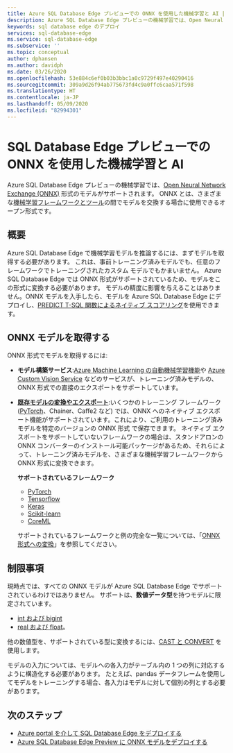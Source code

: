 ```yaml
---
title: Azure SQL Database Edge プレビューでの ONNX を使用した機械学習と AI | Microsoft Docs
description: Azure SQL Database Edge プレビューの機械学習では、Open Neural Network Exchange (ONNX) 形式のモデルがサポートされています。 ONNX とは、さまざまな機械学習フレームワークとツールの間でモデルを交換する場合に使用できるオープン形式です。
keywords: sql database edge のデプロイ
services: sql-database-edge
ms.service: sql-database-edge
ms.subservice: ''
ms.topic: conceptual
author: dphansen
ms.author: davidph
ms.date: 03/26/2020
ms.openlocfilehash: 53e884c6ef0b03b3bbc1a0c9729f497e40290416
ms.sourcegitcommit: 309a9d26f94ab775673fd4c9a0ffc6caa571f598
ms.translationtype: HT
ms.contentlocale: ja-JP
ms.lasthandoff: 05/09/2020
ms.locfileid: "82994301"
---
```

# <a name="machine-learning-and-ai-with-onnx-in-sql-database-edge-preview"></a>SQL Database Edge プレビューでの ONNX を使用した機械学習と AI

Azure SQL Database Edge プレビューの機械学習では、[Open Neural Network Exchange (ONNX)](https://onnx.ai/) 形式のモデルがサポートされます。 ONNX とは、さまざまな[機械学習フレームワークとツール](https://onnx.ai/supported-tools)の間でモデルを交換する場合に使用できるオープン形式です。

## <a name="overview"></a>概要

Azure SQL Database Edge で機械学習モデルを推論するには、まずモデルを取得する必要があります。 これは、事前トレーニング済みモデルでも、任意のフレームワークでトレーニングされたカスタム モデルでもかまいません。 Azure SQL Database Edge では ONNX 形式がサポートされているため、モデルをこの形式に変換する必要があります。 モデルの精度に影響を与えることはありません。ONNX モデルを入手したら、モデルを Azure SQL Database Edge にデプロイし、[PREDICT T-SQL 関数によるネイティブ スコアリング](/sql/advanced-analytics/sql-native-scoring/)を使用できます。

## <a name="get-onnx-models"></a>ONNX モデルを取得する

ONNX 形式でモデルを取得するには:

- **モデル構築サービス**:[Azure Machine Learning の自動機械学習機能](https://github.com/Azure/MachineLearningNotebooks/blob/master/how-to-use-azureml/automated-machine-learning/classification-bank-marketing-all-features/auto-ml-classification-bank-marketing-all-features.ipynb)や [Azure Custom Vision Service](https://docs.microsoft.com/azure/cognitive-services/custom-vision-service/getting-started-build-a-classifier) などのサービスが、トレーニング済みモデルの、ONNX 形式での直接のエクスポートをサポートしています。

- [**既存モデルの変換やエクスポート**](https://github.com/onnx/tutorials#converting-to-onnx-format):いくつかのトレーニング フレームワーク ([PyTorch](https://pytorch.org/docs/stable/onnx.html)、Chainer、Caffe2 など) では、ONNX へのネイティブ エクスポート機能がサポートされています。これにより、ご利用のトレーニング済みモデルを特定のバージョンの ONNX 形式 で保存できます。 ネイティブ エクスポートをサポートしていないフレームワークの場合は、スタンドアロンの ONNX コンバーターのインストール可能パッケージがあるため、それらによって、トレーニング済みモデルを、さまざまな機械学習フレームワークから ONNX 形式に変換できます。

     **サポートされているフレームワーク**
   * [PyTorch](http://pytorch.org/docs/master/onnx.html)
   * [Tensorflow](https://github.com/onnx/tensorflow-onnx)
   * [Keras](https://github.com/onnx/keras-onnx)
   * [Scikit-learn](https://github.com/onnx/sklearn-onnx)
   * [CoreML](https://github.com/onnx/onnxmltools)
    
    サポートされているフレームワークと例の完全な一覧については、「[ONNX 形式への変換](https://github.com/onnx/tutorials#converting-to-onnx-format)」を参照してください。

## <a name="limitations"></a>制限事項

現時点では、すべての ONNX モデルが Azure SQL Database Edge でサポートされているわけではありません。 サポートは、**数値データ型**を持つモデルに限定されています。

- [int および bigint](https://docs.microsoft.com/sql/t-sql/data-types/int-bigint-smallint-and-tinyint-transact-sql)
- [real および float](https://docs.microsoft.com/sql/t-sql/data-types/float-and-real-transact-sql)。
  
他の数値型を、サポートされている型に変換するには、[CAST と CONVERT](https://docs.microsoft.com/sql/t-sql/functions/cast-and-convert-transact-sql) を使用します。

モデルの入力については、モデルへの各入力がテーブル内の 1 つの列に対応するように構造化する必要があります。 たとえば、pandas データフレームを使用してモデルをトレーニングする場合、各入力はモデルに対して個別の列とする必要があります。

## <a name="next-steps"></a>次のステップ

- [Azure portal を介して SQL Database Edge をデプロイする](deploy-portal.md)
- [Azure SQL Database Edge Preview に ONNX モデルをデプロイする](deploy-onnx.md)
